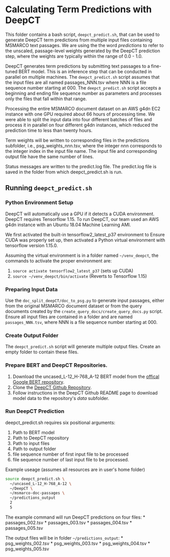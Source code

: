 # Calculating Term Predictions with DeepCT
This folder contains a bash script, `deepct_predict.sh`, that can be used to
generate DeepCT term predictions from multiple input files containing
MSMARCO text passages. We are using the the word *predictions* to refer
to the unscaled, passage-level weights generated by the DeepCT
prediction step, where the weights are typically within the range of
0.0 - 1.0.

DeepCT generates term predictions by submitting text passages to a fine-tuned
BERT model. This is an inference step that can be conducted in parallel on
multiple machines. The `deepct_predict.sh` script assumes that the input files
are all named passages_NNN.tsv where NNN is a file sequence number
starting at 000. The `deepct_predict.sh` script accepts a beginning and ending
file sequence number as parameters and processes only the files that
fall within that range.

Processing the entire MSMARCO document dataset on an AWS g4dn EC2
instance with one GPU required about 66 hours of processing time. We
were able to split the input data into four different batches of files
and process it in parallel on four different g4dn instances, which
reduced the prediction time to less than twenty hours.

Term weights will be written to corresponding files in the
predictions subfolder, i.e., psg_weights_nnn.tsv, where the integer
nnn corresponds to the integer index in the input file name.
The input file and corresponding output file have the same number of
lines.
   
Status messages are written to the predict.log file. The predict.log
file is saved in the folder from which deepct_predict.sh is run.

## Running `deepct_predict.sh`
### Python Environment Setup
DeepCT will automatically use a GPU if it detects a CUDA environment.
DeepCT requires Tensorflow 1.15. To run DeepCT, our team used an
AWS g4dn instance with an Ubuntu 18.04 Machine Learning AMI.

We first activated the built-in tensorflow2_latest_p37 environment to
Ensure CUDA was properly set up, then activated a Python virtual
environment with tensorflow version 1.15.0.

Assuming the virtual environment is in a folder named  `~/venv_deepct`,
the commands to activate the proper environment are:
1. `source activate tensorflow2_latest_p37` (sets up CUDA)
2. `source ~/venv_deepct/bin/activate` (Reverts to Tensorflow 1.15)

### Preparing Input Data
Use the `doc_split_deepCT/doc_to_psg.py` to generate input passages, either
from the original MSMARCO document dataset or from the query documents
created by the `create_query_docs/create_query_docs.py` script. Ensure
all input files are contained in a folder and are named `passages_NNN.tsv`,
where NNN is a file sequence number starting at 000.

### Create Output Folder
The `deepct_predict.sh` script will generate multiple output files.
Create an empty folder to contain these files.

### Prepare BERT and DeepCT Repositories.
1. Download the uncased_L-12_H-768_A-12 BERT model from the
[offical Google BERT repository](https://github.com/google-research/bert).
2. Clone the [DeepCT Github Repository](https://github.com/AdeDZY/DeepCT).
3. Follow instructions in the DeepCT Github README page to download model
data to the repository's *data* subfolder.

### Run DeepCT Prediction
deepct_predict.sh requires six positional arguments:
  1. Path to BERT model
  2. Path to DeepCT repository
  3. Path to input files
  4. Path to output folder
  5. file sequence number of first input file to be processed
  6. file sequence number of last input file to be processed.

  Example useage (assumes all resources are in user's home folder)
  ```bash
source deepct_predict.sh \
    ~/uncased_L-12_H-768_A-12 \
    ~/DeepCT \
    ~/msmarco-doc-passages \
    ~/predictions_output
    2
    5
```

The example command will run DeepCT predictions on four files:
    * passages_002.tsv
    * passages_003.tsv
    * passages_004.tsv
    * passages_005.tsv

The output files will be in folder `~/predictions_output`:
    * psg_weights_002.tsv
    * psg_weights_003.tsv
    * psg_weights_004.tsv
    * psg_weights_005.tsv